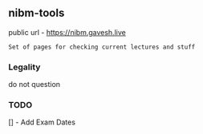 ## nibm-tools

public url - https://nibm.gavesh.live

`Set of pages for checking current lectures and stuff`

### Legality
do not question

### TODO
[] - Add Exam Dates
